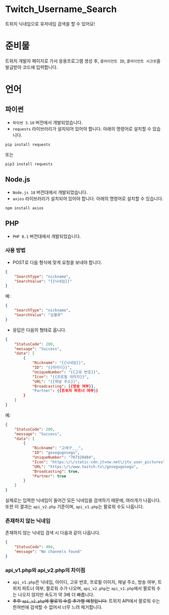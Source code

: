 # Twitch_Username_Search
트위치 닉네임으로 유저네임 검색을 할 수 있어요!

# 준비물
트위치 개발자 페이지로 가서 응용프로그램 생성 후, `클라이언트 ID`, `클라이언트 시크릿`을 발급받아 코드에 입력합니다.

# 언어
## 파이썬
* `파이썬 3.10` 버전에서 개발되었습니다.
* `requests` 라이브러리가 설치되어 있어야 합니다. 아래의 명령어로 설치할 수 있습니다.

```
pip install requests
```

또는

```
pip3 install requests
```

## Node.js
* `Node.js 18` 버전대에서 개발되었습니다.
* `axios` 라이브러리가 설치되어 있어야 합니다. 아래의 명령어로 설치할 수 있습니다.

```
npm install axios
```

## PHP
* `PHP 8.1` 버전대에서 개발되었습니다.

### 사용 방법
* POST로 다음 형식에 맞게 요청을 보내야 합니다.
```JSON
{
	"SearchType": "nickname",
	"SearchValue": "{{닉네임}}"
}
```

예:
```JSON
{
	"SearchType": "nickname",
	"SearchValue": "김블루"
}
```

* 응답은 다음의 형태로 옵니다.
```JSON
{
	"StatusCode": 200,
	"message": "Success",
	"data": [
		{
			"Nickname": "{{닉네임}}",
			"ID": "{{아이디}}",
			"UniqueNumber": "{{고유 번호}}",
			"Icon": "{{프로필 이미지}}",
			"URL": "{{채널 주소}}",
			"Broadcasting": {{방송 여부}},
			"Partner": {{트위치 파트너 여부}}
		}
    ]
}
```

예:
```JSON
{
	"StatusCode": 200,
	"message": "Success",
	"data": [
		{
			"Nickname": "고세구___",
			"ID": "gosegugosegu",
			"UniqueNumber": "707328484",
			"Icon": "https:\/\/static-cdn.jtvnw.net\/jtv_user_pictures\/1e4cac72-a1cd-4f72-8ada-b2d10ac990d7-profile_image-300x300.png",
			"URL": "https:\/\/www.twitch.tv\/gosegugosegu",
			"Broadcasting": true,
			"Partner": true
		}
    ]
}
```

실제로는 입력한 닉네임이 들어간 모든 닉네임을 검색하기 때문에, 여러개가 나옵니다. 또한 이 결과는 `api_v2.php` 기준이며, `api_v1.php`는 팔로워 수도 나옵니다.

### 존재하지 않는 닉네임
존재하지 않는 닉네임 검색 시 다음과 같이 나옵니다.
```JSON
{
	"StatusCode": 404,
	"message": "No channels found"
}
```

### api_v1.php와 api_v2.php의 차이점
* `api_v1.php`은 닉네임, 아이디, 고유 번호, 프로필 이미지, 채널 주소, 방송 여부, 트위치 파트너 여부, 팔로워 수가 나오며, `api_v2.php`는 `api_v1.php`에서 팔로워 수는 나오지 않지만 속도가 약 3배 더 빠릅니다.
* ~~추후 `api_v2.php`에 팔로워 수를 추가할 예정입니다.~~ 트위치 API에서 팔로워 수는 한꺼번에 검색할 수 없어서 너무 느려 제거합니다.